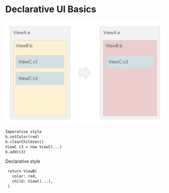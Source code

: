 # Declarative UI Basics

![Screenshot](./screenshots/declarativeChanges.png)

```
Imperative style
b.setColor(red)
b.clearChildren()
ViewC c3 = new ViewC(...)
b.add(c3)
``` 

 Declarative style
 ```
  return ViewB(
    color: red,
    child: ViewC(...),
  )
  ```